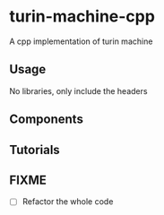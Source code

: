 # turin-machine-cpp
A cpp implementation of turin machine


## Usage
No libraries, only include the headers

## Components

## Tutorials

## FIXME
- [ ] Refactor the whole code
